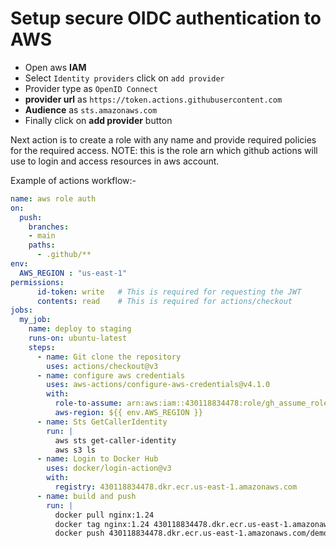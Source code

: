 # Setup  secure OIDC authentication to AWS
- Open aws **IAM**
- Select ``Identity providers`` click on ``add provider``
- Provider type as ``OpenID Connect``
- **provider url** as ``https://token.actions.githubusercontent.com``
- **Audience** as ``sts.amazonaws.com``
- Finally click on **add provider** button

Next action is to create a role with any name and provide required policies for the required access. NOTE: this is the role arn which github actions will use to login and access resources in aws account.


Example of actions workflow:-
```yaml
name: aws role auth
on:
  push:
    branches:
    - main
    paths:
      - .github/** 
env:
  AWS_REGION : "us-east-1"
permissions:
      id-token: write   # This is required for requesting the JWT
      contents: read    # This is required for actions/checkout
jobs:
  my_job:
    name: deploy to staging
    runs-on: ubuntu-latest
    steps:
      - name: Git clone the repository
        uses: actions/checkout@v3
      - name: configure aws credentials
        uses: aws-actions/configure-aws-credentials@v4.1.0
        with:
          role-to-assume: arn:aws:iam::430118834478:role/gh_assume_role
          aws-region: ${{ env.AWS_REGION }}
      - name: Sts GetCallerIdentity
        run: |
          aws sts get-caller-identity
          aws s3 ls
      - name: Login to Docker Hub
        uses: docker/login-action@v3
        with:
          registry: 430118834478.dkr.ecr.us-east-1.amazonaws.com
      - name: build and push
        run: |
          docker pull nginx:1.24
          docker tag nginx:1.24 430118834478.dkr.ecr.us-east-1.amazonaws.com/demo:latest
          docker push 430118834478.dkr.ecr.us-east-1.amazonaws.com/demo:latest
         
```
